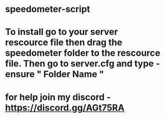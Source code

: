 # speedometer-script
# To install go to your server rescource file then drag the speedometer folder to the rescource file. Then go to server.cfg and  type - ensure " Folder Name "
# for help join my discord - https://discord.gg/AGt75RA

